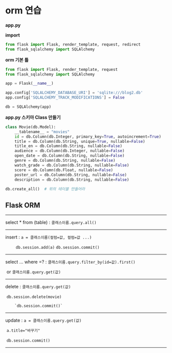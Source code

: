 # orm 연습

**app.py**

**import**

```python
from flask import Flask, render_template, request, redirect
from flask_sqlalchemy import SQLAlchemy
```

**orm 기본 틀**

```python
from flask import Flask, render_template, request
from flask_sqlalchemy import SQLAlchemy

app = Flask(__name__)

app.config['SQLALCHEMY_DATABASE_URI'] = 'sqlite:///blog2.db'
app.config['SQLALCHEMY_TRACK_MODIFICATIONS'] = False

db = SQLAlchemy(app)
```



**app.py 스키마 Class 만들기** 

```python
class Movie(db.Model):
    __tablename__ = "movies"
    id = db.Column(db.Integer, primary_key=True, autoincrement=True)
    title = db.Column(db.String, unique=True, nullable=False)
    title_en = db.Column(db.String, nullable=False)
    audience = db.Column(db.Integer, nullable=False)
    open_date = db.Column(db.String, nullable=False)
    genre = db.Column(db.String, nullable=False)
    watch_grade = db.Column(db.String, nullable=False)
    score = db.Column(db.Float, nullable=False)
    poster_url = db.Column(db.String, nullable=False)
    description = db.Column(db.String, nullable=False)
        
db.create_all()  # 위의 테이블 만들어라 
```





## Flask ORM

---

select * from (table) : `클래스이름.query.all()`

---

insert : `a = 클래스이름(컬럼=값, 컬럼=값 ...)`

​	     `    db.session.add(a)`
​	    `db.session.commit()`

---

select ... where =? : `클래스이름.query.filter_by(id=값).first()`

​				or `클래스이름.query.get(값)`

---

delete :  `클래스이름.query.get(값)`

​		`db.session.delete(movie)`

 		`db.session.commit()`

---

update : `a = 클래스이름.query.get(값)`

​		`a.title="바꾸기"`

​		`db.session.commit()`

---





















